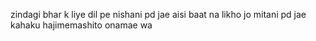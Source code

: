 zindagi bhar k liye  dil pe nishani pd jae
aisi baat na likho jo mitani pd jae
kahaku hajimemashito onamae wa